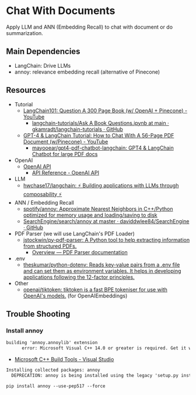 # Chat With Documents

Apply LLM and ANN (Embedding Recall) to chat with document or do summarization.

## Main Dependencies

* LangChain: Drive LLMs
* annoy: relevance embedding recall (alternative of Pinecone)

## Resources

* Tutorial
  * [LangChain101: Question A 300 Page Book (w/ OpenAI + Pinecone) - YouTube](https://www.youtube.com/watch?v=h0DHDp1FbmQ)
    * [langchain-tutorials/Ask A Book Questions.ipynb at main · gkamradt/langchain-tutorials · GitHub](https://github.com/gkamradt/langchain-tutorials/blob/main/data_generation/Ask%20A%20Book%20Questions.ipynb)
  * [GPT-4 & LangChain Tutorial: How to Chat With A 56-Page PDF Document (w/Pinecone) - YouTube](https://www.youtube.com/watch?v=ih9PBGVVOO4)
    * [mayooear/gpt4-pdf-chatbot-langchain: GPT4 & LangChain Chatbot for large PDF docs](https://github.com/mayooear/gpt4-pdf-chatbot-langchain)
* OpenAI
  * [OpenAI API](https://openai.com/blog/openai-api)
    * [API Reference - OpenAI API](https://platform.openai.com/docs/api-reference)
* LLM
  * [hwchase17/langchain: ⚡ Building applications with LLMs through composability ⚡](https://github.com/hwchase17/langchain)
* ANN / Embedding Recall
  * [spotify/annoy: Approximate Nearest Neighbors in C++/Python optimized for memory usage and loading/saving to disk](https://github.com/spotify/annoy)
  * [SearchEngine/search/annoy at master · daviddwlee84/SearchEngine · GitHub](https://github.com/daviddwlee84/SearchEngine/tree/master/search/annoy)
* PDF Parser (we will use LangChain's PDF Loader)
  * [jstockwin/py-pdf-parser: A Python tool to help extracting information from structured PDFs.](https://github.com/jstockwin/py-pdf-parser)
    * [Overview — PDF Parser documentation](https://py-pdf-parser.readthedocs.io/en/latest/overview.html)
* .env
  * [theskumar/python-dotenv: Reads key-value pairs from a .env file and can set them as environment variables. It helps in developing applications following the 12-factor principles.](https://github.com/theskumar/python-dotenv)
* Other
  * [openai/tiktoken: tiktoken is a fast BPE tokeniser for use with OpenAI's models.](https://github.com/openai/tiktoken) (for OpenAIEmbeddings)

## Trouble Shooting

### Install annoy

```txt
building 'annoy.annoylib' extension
      error: Microsoft Visual C++ 14.0 or greater is required. Get it with "Microsoft C++ Build Tools": https://visualstudio.microsoft.com/visual-cpp-build-tools/
```

* [Microsoft C++ Build Tools - Visual Studio](https://visualstudio.microsoft.com/visual-cpp-build-tools/)

```txt
Installing collected packages: annoy
  DEPRECATION: annoy is being installed using the legacy 'setup.py install' method, because it does not have a 'pyproject.toml' and the 'wheel' package is not installed. pip 23.1 will enforce this behaviour change. A possible replacement is to enable the '--use-pep517' option. Discussion can be found at https://github.com/pypa/pip/issues/8559
```

`pip install annoy --use-pep517 --force`
